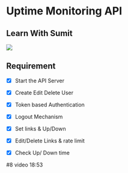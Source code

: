 # Uptime Monitoring API

## Learn With Sumit
[![](https://yt3.ggpht.com/ytc/AAUvwng69EcxYV7fAjybCLoAdimRvtepabdMX_V9D5BbZg=s88-c-k-c0x00ffffff-no-rj)](https://www.youtube.com/playlist?list=PLHiZ4m8vCp9MJDxMOzhYVuTrO1b5n-Tq_) 


## Requirement
- [x] Start the API Server
- [x] Create Edit Delete User
- [x] Token based Authentication
- [x] Logout Mechanism
- [x] Set links & Up/Down
- [x] Edit/Delete Links & rate limit
- [x] Check Up/ Down time


#8 video 18:53